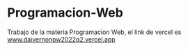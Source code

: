 # Programacion-Web
 Trabajo de la materia Programacion Web, el link de vercel es www.daivernonpw2022q2.vercel.app